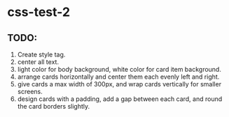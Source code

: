 # css-test-2

## TODO:
1) Create style tag.
2) center all text.
3) light color for body background, white color for card item background.
4) arrange cards horizontally and center them each evenly left and right.
5) give cards a max width of 300px, and wrap cards vertically for smaller screens.
6) design cards with a padding, add a gap between each card, and round the card borders slightly.
